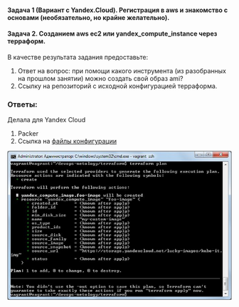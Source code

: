 #### Задача 1 (Вариант с Yandex.Cloud). Регистрация в aws и знакомство с основами (необязательно, но крайне желательно).

#### Задача 2. Созданием aws ec2 или yandex_compute_instance через терраформ.

В качестве результата задания предоставьте:

1. Ответ на вопрос: при помощи какого инструмента (из разобранных на прошлом занятии) можно создать свой образ ami?
2. Ссылку на репозиторий с исходной конфигурацией терраформа.

### Ответы:
Делала для Yandex Cloud
1. Packer
2. Ссылка на [файлы конфигурации](https://github.com/anna-maksimovna/devops-netology/tree/main/terraform)


![ ](ter07_02.jpg)